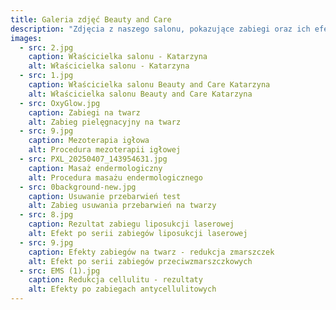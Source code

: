 ```yaml
---
title: Galeria zdjęć Beauty and Care
description: "Zdjęcia z naszego salonu, pokazujące zabiegi oraz ich efekty."
images:
  - src: 2.jpg
    caption: Właścicielka salonu - Katarzyna
    alt: Właścicielka salonu - Katarzyna
  - src: 1.jpg
    caption: Właścicielka salonu Beauty and Care Katarzyna
    alt: Właścicielka salonu Beauty and Care Katarzyna
  - src: OxyGlow.jpg
    caption: Zabiegi na twarz
    alt: Zabieg pielęgnacyjny na twarz
  - src: 9.jpg
    caption: Mezoterapia igłowa
    alt: Procedura mezoterapii igłowej
  - src: PXL_20250407_143954631.jpg
    caption: Masaż endermologiczny
    alt: Procedura masażu endermologicznego
  - src: 0background-new.jpg
    caption: Usuwanie przebarwień test
    alt: Zabieg usuwania przebarwień na twarzy
  - src: 8.jpg
    caption: Rezultat zabiegu liposukcji laserowej
    alt: Efekt po serii zabiegów liposukcji laserowej
  - src: 9.jpg
    caption: Efekty zabiegów na twarz - redukcja zmarszczek
    alt: Efekt po serii zabiegów przeciwzmarszczkowych
  - src: EMS (1).jpg
    caption: Redukcja cellulitu - rezultaty
    alt: Efekty po zabiegach antycellulitowych
---
```

